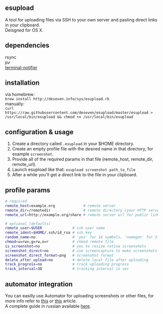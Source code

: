 ## esupload
A tool for uploading files via SSH to your own server and pasting direct links in your clipboard.  
Deisgned for OS X.  

## dependencies
rsync  
pv  
[terminal-notifier](https://github.com/julienXX/terminal-notifier)  

## installation
via homebrew:  
```brew install http://deseven.info/sys/esupload.rb```  
manually:  
```curl https://raw.githubusercontent.com/deseven/esupload/master/esupload > /usr/local/bin/esupload && chmod +x /usr/local/bin/esupload```  

## configuration & usage
1. Create a directory called ```.esupload``` in your $HOME directory.  
2. Create an empty profile file with the desired name in that directory, for example ```screenshot```.  
3. Provide all of the required params in that file (remote_host, remote_dir, remote_url).  
4. Launch esupload like that: ```esupload screenshot path_to_file```  
5. After a while you'll get a direct link to the file in your clipboard.  

## profile params
```sh
# required
remote_host=example.org             # remote server
remote_dir=/remotedir               # remote directory (your HTTP server root)
remote_url=http://example.org/share # remote server url for public links

# optional (defaults)
remote_user=$USER              # ssh user name
remote_ident=$HOME/.ssh/id_rsa # ssh key
random_name=no                 # 'yes' for 16 symbols, 'namegen' for 3 words
chmod=u=rwx,g=rw,o=r           # chmod remote file
is_screenshot=no               # yes to resize retina screenshots
screenshot_direct=no           # use screencapture to make screenshots directly
screenshot_direct_format=png   # screenshot format
delete_after_upload=no         # delete local file after uploading
track_progress=no              # track uploading progress
track_interval=30              # tracking interval in sec
```  

## automator integration
You can easilly use Automator for uploading screenshots or other files, for more info refer to [this](http://apple.blogoverflow.com/2012/06/folder-actions-tutorial-automation-meet-the-filesystem/) or [this](http://computers.tutsplus.com/tutorials/quick-tip-use-folder-actions-to-speed-up-productivity-in-os-x--mac-45394) article.  
A complete guide in russian available [here](https://geektimes.ru/post/273944/).  